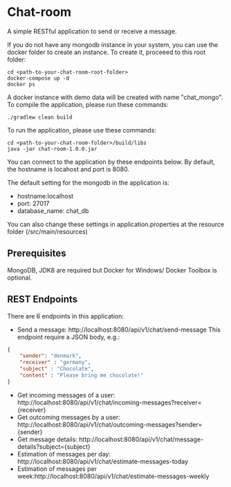 # Chat-room

A simple RESTful application to send or receive a message. 

If you do not have any mongodb instance in your system, you can use the docker folder to create an instance. To create it, proceeed to this root folder: 
``` 
cd <path-to-your-chat-room-root-folder>
docker-compose up -d
docker ps
``` 
A docker instance with demo data will be created with name "chat_mongo".
To compile the application, please run these commands:
``` 
./gradlew clean build
``` 
To run the application, please use these commands:
``` 
cd <path-to-your-chat-room-folder>/build/libs
java -jar chat-room-1.0.0.jar
``` 
You can connect to the application by these endpoints below. By default, the hostname is locahost and port is 8080.

The default setting for the mongodb in the application is:
 - hostname:localhost
 - port: 27017
 - database_name: chat_db

You can also change these settings in application.properties at the resource folder (<path-to-your-chat-room-root-folder>/src/main/resources)
 
## Prerequisites

MongoDB, JDK8 are required but Docker for Windows/ Docker Toolbox is optional.

## REST Endpoints
There are 6 endpoints in this application:

- Send a message: http://localhost:8080/api/v1/chat/send-message
  This endpoint require a JSON body, e.g.:
```json
{
	"sender": "denmark",
	"receiver" : "germany",
	"subject" : "Chocolate",
	"content" : "Please bring me chocolate!"
}
```
- Get incoming messages of a user: http://localhost:8080/api/v1/chat/incoming-messages?receiver={receiver}
- Get outcoming messages by a user: http://localhost:8080/api/v1/chat/outcoming-messages?sender={sender}
- Get message details: http://localhost:8080/api/v1/chat/message-details?subject={subject}
- Estimation of messages per day: http://localhost:8080/api/v1/chat/estimate-messages-today
- Estimation of messages per week:http://localhost:8080/api/v1/chat/estimate-messages-weekly
